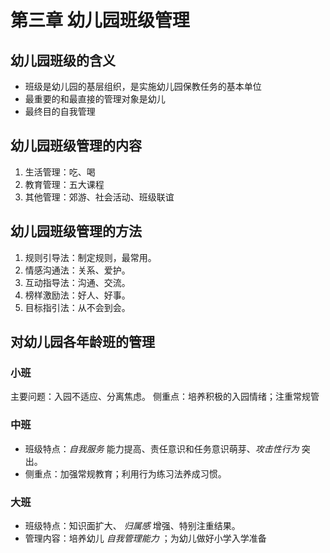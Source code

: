 # 第三章 幼儿园班级管理

## 幼儿园班级的含义

- 班级是幼儿园的基层组织，是实施幼儿园保教任务的基本单位
- 最重要的和最直接的管理对象是幼儿
- 最终目的自我管理

## 幼儿园班级管理的内容

1. 生活管理：吃、喝
2. 教育管理：五大课程
3. 其他管理：郊游、社会活动、班级联谊

## 幼儿园班级管理的方法

1. 规则引导法：制定规则，最常用。
2. 情感沟通法：关系、爱护。
3. 互动指导法：沟通、交流。
4. 榜样激励法：好人、好事。
5. 目标指引法：从不会到会。

## 对幼儿园各年龄班的管理

### 小班

主要问题：入园不适应、分离焦虑。
侧重点：培养积极的入园情绪；注重常规管

### 中班

- 班级特点：*自我服务* 能力提高、责任意识和任务意识萌芽、*攻击性行为* 突出。
- 侧重点：加强常规教育；利用行为练习法养成习惯。
  
### 大班

- 班级特点：知识面扩大、 *归属感* 增强、特别注重结果。
- 管理内容：培养幼儿 *自我管理能力* ；为幼儿做好小学入学准备
